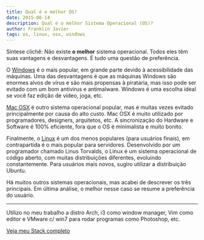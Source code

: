 ```yaml
---
title: Qual é o melhor OS?
date: 2015-06-14
description: Qual é o melhor Sistema Operacional (OS)?
author: Franklin Javier
tags: os, linux, osx, windows
---
```


Síntese clichê: Não existe **o melhor** sistema operacional. 
Todos eles têm suas vantagens e desvantagens. 
É tudo uma questão de preferência.

O [Windows](/tags/windows.html) é o mais popular, em grande parte devido 
à acessibilidade das máquinas. 
Uma das desvantagens é que as máquinas Windows 
são enormes alvos de vírus e são mais propensas à pirataria, 
mas isso pode ser evitado com um bom antivírus e antimalware. 
Windows é uma escolha ideal se você faz edição de vídeo, joga, etc.

[Mac OSX](/tags/osx.html) é outro sistema operacional popular, 
mas é muitas vezes evitado principalmente por causa do alto custo.
Mac OSX é muito utilizado por programadores, designers, arquitetos, etc. 
A sincronização do Hardware e Software é 100% eficiente, 
fora que o OS é minimalista e muito bonito.

Finalmente, o [Linux](/tags/linux.html) é um dos menos populares (para usuários finais), 
em contrapartida é o mais popular para servidores. 
Desenvolvido por um programador chamado Linus Torvalds, 
o Linux é um sistema operacional de código aberto, 
com muitas distribuições diferentes, evoluindo constantemente. 
Para usuários mais novos, sugiro utilizar a distribuição Ubuntu. 

Há muitos outros sistemas operacionais, mas acabei de 
descrever os três principais. Em última análise, o melhor 
nesse caso se resume a preferência do usuário.

---

Utilizo no meu trabalho a distro Arch, i3 como window manager, 
Vim como editor e VMware c/ win7 para rodar programas como Photoshop, etc.

[Veja meu Stack completo](http://stackshare.io/franklinjavier)
